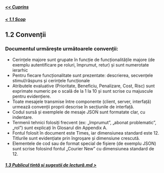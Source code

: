 ##### [<< Cuprins](../Cuprins.md)
##### [< 1.1 Scop](1.1%20Scop.md)
## 1.2 Convenții
### Documentul urmărește următoarele convenții:
- Cerințele majore sunt grupate în funcție de funcționalitățile majore (de exemplu autentificare pe roluri, împrumut, retur) și sunt numerotate ierarhic
- Pentru fiecare funcționalitate sunt prezentate: descrierea, secvențele stimul/răspuns și cerințele funcționale
- Atributele evaluative (Prioritate, Beneficiu, Penalizare, Cost, Risc) sunt exprimate numeric pe o scală de la 1 la 10 și sunt scrise cu majuscule pentru evidențiere.
- Toate mesajele transmise între componente (client, server, interfață) urmează convenții proprii descrise în secțiunile de interfață.
- Codul sursă și exemplele de mesaje JSON sunt formatate clar, cu indentare.
- Termenii tehnici folosiți frecvent (ex: „împrumut”, „abonat problematic”, „rol”) sunt explicați în Glosarul din Appendix A.
- Fontul folosit în document este Times, iar dimensiunea standard este 12. Titlurile sunt evidențiate prin îngroșare și dimensiune crescută.
- Elementele de cod sau de format special de fișiere (de exemplu JSON) sunt scrise folosind fontul „Courier New” cu dimensiunea standard de 12.

##### [1.3 Publicul țintă și sugestii de lectură.md >](1.3%20Publicul%20țintă%20și%20sugestii%20de%20lectură.md)